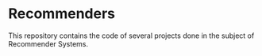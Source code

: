 # Recommenders

This repository contains the code of several projects done in the subject of Recommender Systems.
